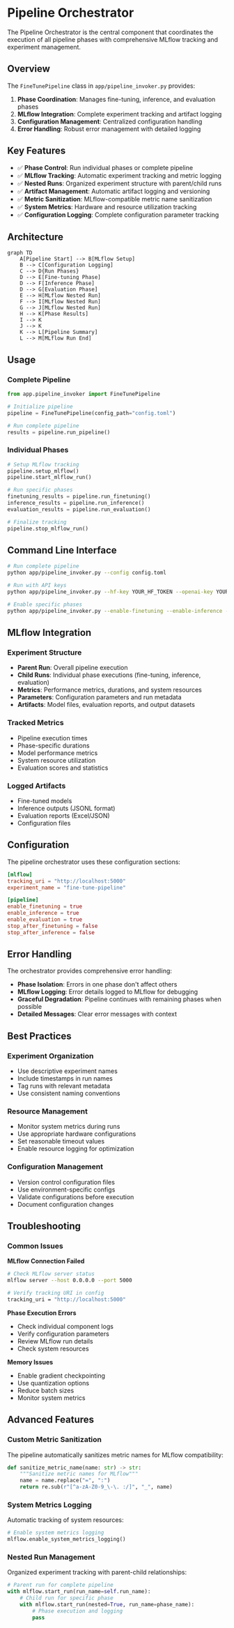 # Pipeline Orchestrator

The Pipeline Orchestrator is the central component that coordinates the execution of all pipeline phases with comprehensive MLflow tracking and experiment management.

## Overview

The `FineTunePipeline` class in `app/pipeline_invoker.py` provides:

1. **Phase Coordination**: Manages fine-tuning, inference, and evaluation phases
2. **MLflow Integration**: Complete experiment tracking and artifact logging
3. **Configuration Management**: Centralized configuration handling
4. **Error Handling**: Robust error management with detailed logging

## Key Features

- ✅ **Phase Control**: Run individual phases or complete pipeline
- ✅ **MLflow Tracking**: Automatic experiment tracking and metric logging
- ✅ **Nested Runs**: Organized experiment structure with parent/child runs
- ✅ **Artifact Management**: Automatic artifact logging and versioning
- ✅ **Metric Sanitization**: MLflow-compatible metric name sanitization
- ✅ **System Metrics**: Hardware and resource utilization tracking
- ✅ **Configuration Logging**: Complete configuration parameter tracking

## Architecture

```mermaid
graph TD
    A[Pipeline Start] --> B[MLflow Setup]
    B --> C[Configuration Logging]
    C --> D{Run Phases}
    D --> E[Fine-tuning Phase]
    D --> F[Inference Phase] 
    D --> G[Evaluation Phase]
    E --> H[MLflow Nested Run]
    F --> I[MLflow Nested Run]
    G --> J[MLflow Nested Run]
    H --> K[Phase Results]
    I --> K
    J --> K
    K --> L[Pipeline Summary]
    L --> M[MLflow Run End]
```

## Usage

### Complete Pipeline

```python
from app.pipeline_invoker import FineTunePipeline

# Initialize pipeline
pipeline = FineTunePipeline(config_path="config.toml")

# Run complete pipeline
results = pipeline.run_pipeline()
```

### Individual Phases

```python
# Setup MLflow tracking
pipeline.setup_mlflow()
pipeline.start_mlflow_run()

# Run specific phases
finetuning_results = pipeline.run_finetuning()
inference_results = pipeline.run_inference()  
evaluation_results = pipeline.run_evaluation()

# Finalize tracking
pipeline.stop_mlflow_run()
```

## Command Line Interface

```bash
# Run complete pipeline
python app/pipeline_invoker.py --config config.toml

# Run with API keys
python app/pipeline_invoker.py --hf-key YOUR_HF_TOKEN --openai-key YOUR_OPENAI_KEY

# Enable specific phases
python app/pipeline_invoker.py --enable-finetuning --enable-inference --enable-evaluation
```

## MLflow Integration

### Experiment Structure

- **Parent Run**: Overall pipeline execution
- **Child Runs**: Individual phase executions (fine-tuning, inference, evaluation)
- **Metrics**: Performance metrics, durations, and system resources
- **Parameters**: Configuration parameters and run metadata
- **Artifacts**: Model files, evaluation reports, and output datasets

### Tracked Metrics

- Pipeline execution times
- Phase-specific durations
- Model performance metrics
- System resource utilization
- Evaluation scores and statistics

### Logged Artifacts

- Fine-tuned models
- Inference outputs (JSONL format)
- Evaluation reports (Excel/JSON)
- Configuration files

## Configuration

The pipeline orchestrator uses these configuration sections:

```toml
[mlflow]
tracking_uri = "http://localhost:5000"
experiment_name = "fine-tune-pipeline"

[pipeline]
enable_finetuning = true
enable_inference = true 
enable_evaluation = true
stop_after_finetuning = false
stop_after_inference = false
```

## Error Handling

The orchestrator provides comprehensive error handling:

- **Phase Isolation**: Errors in one phase don't affect others
- **MLflow Logging**: Error details logged to MLflow for debugging
- **Graceful Degradation**: Pipeline continues with remaining phases when possible
- **Detailed Messages**: Clear error messages with context

## Best Practices

### Experiment Organization

- Use descriptive experiment names
- Include timestamps in run names
- Tag runs with relevant metadata
- Use consistent naming conventions

### Resource Management

- Monitor system metrics during runs
- Use appropriate hardware configurations
- Set reasonable timeout values
- Enable resource logging for optimization

### Configuration Management

- Version control configuration files
- Use environment-specific configs
- Validate configurations before execution
- Document configuration changes

## Troubleshooting

### Common Issues

**MLflow Connection Failed**
```bash
# Check MLflow server status
mlflow server --host 0.0.0.0 --port 5000

# Verify tracking URI in config
tracking_uri = "http://localhost:5000"
```

**Phase Execution Errors**
- Check individual component logs
- Verify configuration parameters
- Review MLflow run details
- Check system resources

**Memory Issues**
- Enable gradient checkpointing
- Use quantization options
- Reduce batch sizes
- Monitor system metrics

## Advanced Features

### Custom Metric Sanitization

The pipeline automatically sanitizes metric names for MLflow compatibility:

```python
def sanitize_metric_name(name: str) -> str:
    """Sanitize metric names for MLflow"""
    name = name.replace("=", ":")
    return re.sub(r"[^a-zA-Z0-9_\-\. :/]", "_", name)
```

### System Metrics Logging

Automatic tracking of system resources:

```python
# Enable system metrics logging
mlflow.enable_system_metrics_logging()
```

### Nested Run Management

Organized experiment tracking with parent-child relationships:

```python
# Parent run for complete pipeline
with mlflow.start_run(run_name=self.run_name):
    # Child run for specific phase
    with mlflow.start_run(nested=True, run_name=phase_name):
        # Phase execution and logging
        pass
```
